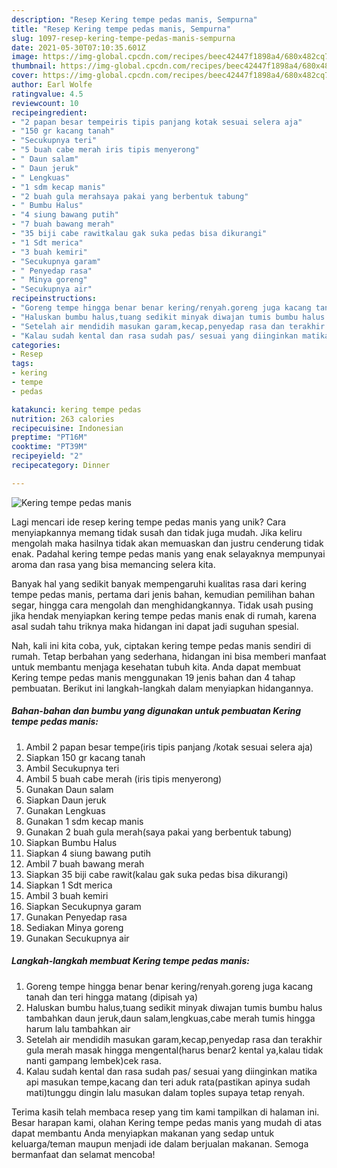 ```yaml
---
description: "Resep Kering tempe pedas manis, Sempurna"
title: "Resep Kering tempe pedas manis, Sempurna"
slug: 1097-resep-kering-tempe-pedas-manis-sempurna
date: 2021-05-30T07:10:35.601Z
image: https://img-global.cpcdn.com/recipes/beec42447f1898a4/680x482cq70/kering-tempe-pedas-manis-foto-resep-utama.jpg
thumbnail: https://img-global.cpcdn.com/recipes/beec42447f1898a4/680x482cq70/kering-tempe-pedas-manis-foto-resep-utama.jpg
cover: https://img-global.cpcdn.com/recipes/beec42447f1898a4/680x482cq70/kering-tempe-pedas-manis-foto-resep-utama.jpg
author: Earl Wolfe
ratingvalue: 4.5
reviewcount: 10
recipeingredient:
- "2 papan besar tempeiris tipis panjang kotak sesuai selera aja"
- "150 gr kacang tanah"
- "Secukupnya teri"
- "5 buah cabe merah iris tipis menyerong"
- " Daun salam"
- " Daun jeruk"
- " Lengkuas"
- "1 sdm kecap manis"
- "2 buah gula merahsaya pakai yang berbentuk tabung"
- " Bumbu Halus"
- "4 siung bawang putih"
- "7 buah bawang merah"
- "35 biji cabe rawitkalau gak suka pedas bisa dikurangi"
- "1 Sdt merica"
- "3 buah kemiri"
- "Secukupnya garam"
- " Penyedap rasa"
- " Minya goreng"
- "Secukupnya air"
recipeinstructions:
- "Goreng tempe hingga benar benar kering/renyah.goreng juga kacang tanah dan teri hingga matang (dipisah ya)"
- "Haluskan bumbu halus,tuang sedikit minyak diwajan tumis bumbu halus tambahkan daun jeruk,daun salam,lengkuas,cabe merah tumis hingga harum lalu tambahkan air"
- "Setelah air mendidih masukan garam,kecap,penyedap rasa dan terakhir gula merah masak hingga mengental(harus benar2 kental ya,kalau tidak nanti gampang lembek)cek rasa."
- "Kalau sudah kental dan rasa sudah pas/ sesuai yang diinginkan matika api masukan tempe,kacang dan teri aduk rata(pastikan apinya sudah mati)tunggu dingin lalu masukan dalam toples supaya tetap renyah."
categories:
- Resep
tags:
- kering
- tempe
- pedas

katakunci: kering tempe pedas 
nutrition: 263 calories
recipecuisine: Indonesian
preptime: "PT16M"
cooktime: "PT39M"
recipeyield: "2"
recipecategory: Dinner

---
```



![Kering tempe pedas manis](https://img-global.cpcdn.com/recipes/beec42447f1898a4/680x482cq70/kering-tempe-pedas-manis-foto-resep-utama.jpg)

Lagi mencari ide resep kering tempe pedas manis yang unik? Cara menyiapkannya memang tidak susah dan tidak juga mudah. Jika keliru mengolah maka hasilnya tidak akan memuaskan dan justru cenderung tidak enak. Padahal kering tempe pedas manis yang enak selayaknya mempunyai aroma dan rasa yang bisa memancing selera kita.

Banyak hal yang sedikit banyak mempengaruhi kualitas rasa dari kering tempe pedas manis, pertama dari jenis bahan, kemudian pemilihan bahan segar, hingga cara mengolah dan menghidangkannya. Tidak usah pusing jika hendak menyiapkan kering tempe pedas manis enak di rumah, karena asal sudah tahu triknya maka hidangan ini dapat jadi suguhan spesial.




Nah, kali ini kita coba, yuk, ciptakan kering tempe pedas manis sendiri di rumah. Tetap berbahan yang sederhana, hidangan ini bisa memberi manfaat untuk membantu menjaga kesehatan tubuh kita. Anda dapat membuat Kering tempe pedas manis menggunakan 19 jenis bahan dan 4 tahap pembuatan. Berikut ini langkah-langkah dalam menyiapkan hidangannya.

<!--inarticleads1-->

##### Bahan-bahan dan bumbu yang digunakan untuk pembuatan Kering tempe pedas manis:

1. Ambil 2 papan besar tempe(iris tipis panjang /kotak sesuai selera aja)
1. Siapkan 150 gr kacang tanah
1. Ambil Secukupnya teri
1. Ambil 5 buah cabe merah (iris tipis menyerong)
1. Gunakan  Daun salam
1. Siapkan  Daun jeruk
1. Gunakan  Lengkuas
1. Gunakan 1 sdm kecap manis
1. Gunakan 2 buah gula merah(saya pakai yang berbentuk tabung)
1. Siapkan  Bumbu Halus
1. Siapkan 4 siung bawang putih
1. Ambil 7 buah bawang merah
1. Siapkan 35 biji cabe rawit(kalau gak suka pedas bisa dikurangi)
1. Siapkan 1 Sdt merica
1. Ambil 3 buah kemiri
1. Siapkan Secukupnya garam
1. Gunakan  Penyedap rasa
1. Sediakan  Minya goreng
1. Gunakan Secukupnya air




<!--inarticleads2-->

##### Langkah-langkah membuat Kering tempe pedas manis:

1. Goreng tempe hingga benar benar kering/renyah.goreng juga kacang tanah dan teri hingga matang (dipisah ya)
1. Haluskan bumbu halus,tuang sedikit minyak diwajan tumis bumbu halus tambahkan daun jeruk,daun salam,lengkuas,cabe merah tumis hingga harum lalu tambahkan air
1. Setelah air mendidih masukan garam,kecap,penyedap rasa dan terakhir gula merah masak hingga mengental(harus benar2 kental ya,kalau tidak nanti gampang lembek)cek rasa.
1. Kalau sudah kental dan rasa sudah pas/ sesuai yang diinginkan matika api masukan tempe,kacang dan teri aduk rata(pastikan apinya sudah mati)tunggu dingin lalu masukan dalam toples supaya tetap renyah.




Terima kasih telah membaca resep yang tim kami tampilkan di halaman ini. Besar harapan kami, olahan Kering tempe pedas manis yang mudah di atas dapat membantu Anda menyiapkan makanan yang sedap untuk keluarga/teman maupun menjadi ide dalam berjualan makanan. Semoga bermanfaat dan selamat mencoba!
